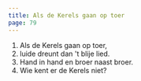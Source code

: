 ```yaml
---
title: Als de Kerels gaan op toer
page: 79
---
```


1. Als de Kerels gaan op toer, 
2. luide dreunt dan 't blije lied. 
3. Hand in hand en broer naast broer. 
4. Wie kent er de Kerels niet?